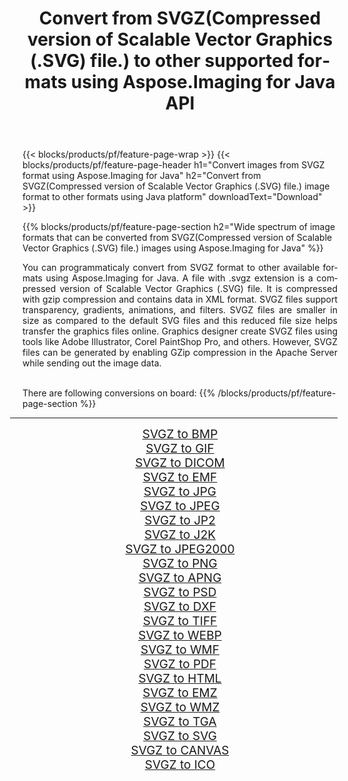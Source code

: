 ﻿---
title: Convert from SVGZ(Compressed version of Scalable Vector Graphics (.SVG) file.) to other supported formats using Aspose.Imaging for Java API 
weight: 3920
url: /java/conversion/from/svgz 
lang: en
langdirlevel: 2
locales: zh-hans,ja,it,ru,de,es,fr,nl,id,lt,pl,pt,vi,tr,ko,zh-hant,ar,hi,th,sv,cs,uk,he
description: Aspose.Imaging API can easily convert from SVGZ(Compressed version of Scalable Vector Graphics (.SVG) file.) to other formats using Java platform
---

{{< blocks/products/pf/feature-page-wrap >}}
{{< blocks/products/pf/feature-page-header h1="Convert images from SVGZ format using Aspose.Imaging for Java" h2="Convert from SVGZ(Compressed version of Scalable Vector Graphics (.SVG) file.) image format to other formats using Java platform" downloadText="Download" >}}


{{% blocks/products/pf/feature-page-section  h2="Wide spectrum of image formats that can be converted from SVGZ(Compressed version of Scalable Vector Graphics (.SVG) file.) images using Aspose.Imaging for Java" %}}
<p align=justify>You can programmaticaly convert from SVGZ format to other available formats using 
Aspose.Imaging for Java. A file with .svgz extension is a compressed version of Scalable Vector Graphics (.SVG) file. It is compressed with gzip compression and contains data in XML format. SVGZ files support transparency, gradients, animations, and filters. SVGZ files are smaller in size as compared to the default SVG files and this reduced file size helps transfer the graphics files online. Graphics designer create SVGZ files using tools like Adobe Illustrator, Corel PaintShop Pro, and others. However, SVGZ files can be generated by enabling GZip compression in the Apache Server while sending out the image data.</p>
<br/>
There are following conversions on board:
{{% /blocks/products/pf/feature-page-section %}}
<div class="container-fluid productfamilypage bg-gray">
    <div class="convertypes bg-gray agp-content section">
        <div class="container">
		<hr style="margin-left:-20px;"/>
		<div class="row other-converters" style="gap: 10px;font-size: 19px;text-align:center;">
		    <div class='col-md-2 other-converter remove-lp remove-rp'><a href="/imaging/java/conversion/svgz-to-bmp" style="padding:15px;">SVGZ to BMP</a></div><div class='col-md-2 other-converter remove-lp remove-rp'><a href="/imaging/java/conversion/svgz-to-gif" style="padding:15px;">SVGZ to GIF</a></div><div class='col-md-2 other-converter remove-lp remove-rp'><a href="/imaging/java/conversion/svgz-to-dicom" style="padding:15px;">SVGZ to DICOM</a></div><div class='col-md-2 other-converter remove-lp remove-rp'><a href="/imaging/java/conversion/svgz-to-emf" style="padding:15px;">SVGZ to EMF</a></div><div class='col-md-2 other-converter remove-lp remove-rp'><a href="/imaging/java/conversion/svgz-to-jpg" style="padding:15px;">SVGZ to JPG</a></div><div class='col-md-2 other-converter remove-lp remove-rp'><a href="/imaging/java/conversion/svgz-to-jpeg" style="padding:15px;">SVGZ to JPEG</a></div><div class='col-md-2 other-converter remove-lp remove-rp'><a href="/imaging/java/conversion/svgz-to-jp2" style="padding:15px;">SVGZ to JP2</a></div><div class='col-md-2 other-converter remove-lp remove-rp'><a href="/imaging/java/conversion/svgz-to-j2k" style="padding:15px;">SVGZ to J2K</a></div><div class='col-md-2 other-converter remove-lp remove-rp'><a href="/imaging/java/conversion/svgz-to-jpeg2000" style="padding:15px;">SVGZ to JPEG2000</a></div><div class='col-md-2 other-converter remove-lp remove-rp'><a href="/imaging/java/conversion/svgz-to-png" style="padding:15px;">SVGZ to PNG</a></div><div class='col-md-2 other-converter remove-lp remove-rp'><a href="/imaging/java/conversion/svgz-to-apng" style="padding:15px;">SVGZ to APNG</a></div><div class='col-md-2 other-converter remove-lp remove-rp'><a href="/imaging/java/conversion/svgz-to-psd" style="padding:15px;">SVGZ to PSD</a></div><div class='col-md-2 other-converter remove-lp remove-rp'><a href="/imaging/java/conversion/svgz-to-dxf" style="padding:15px;">SVGZ to DXF</a></div><div class='col-md-2 other-converter remove-lp remove-rp'><a href="/imaging/java/conversion/svgz-to-tiff" style="padding:15px;">SVGZ to TIFF</a></div><div class='col-md-2 other-converter remove-lp remove-rp'><a href="/imaging/java/conversion/svgz-to-webp" style="padding:15px;">SVGZ to WEBP</a></div><div class='col-md-2 other-converter remove-lp remove-rp'><a href="/imaging/java/conversion/svgz-to-wmf" style="padding:15px;">SVGZ to WMF</a></div><div class='col-md-2 other-converter remove-lp remove-rp'><a href="/imaging/java/conversion/svgz-to-pdf" style="padding:15px;">SVGZ to PDF</a></div><div class='col-md-2 other-converter remove-lp remove-rp'><a href="/imaging/java/conversion/svgz-to-html" style="padding:15px;">SVGZ to HTML</a></div><div class='col-md-2 other-converter remove-lp remove-rp'><a href="/imaging/java/conversion/svgz-to-emz" style="padding:15px;">SVGZ to EMZ</a></div><div class='col-md-2 other-converter remove-lp remove-rp'><a href="/imaging/java/conversion/svgz-to-wmz" style="padding:15px;">SVGZ to WMZ</a></div><div class='col-md-2 other-converter remove-lp remove-rp'><a href="/imaging/java/conversion/svgz-to-tga" style="padding:15px;">SVGZ to TGA</a></div><div class='col-md-2 other-converter remove-lp remove-rp'><a href="/imaging/java/conversion/svgz-to-svg" style="padding:15px;">SVGZ to SVG</a></div><div class='col-md-2 other-converter remove-lp remove-rp'><a href="/imaging/java/conversion/svgz-to-canvas" style="padding:15px;">SVGZ to CANVAS</a></div><div class='col-md-2 other-converter remove-lp remove-rp'><a href="/imaging/java/conversion/svgz-to-ico" style="padding:15px;">SVGZ to ICO</a></div>
                </div>
        </div>
    </div>
</div>
<br/>

